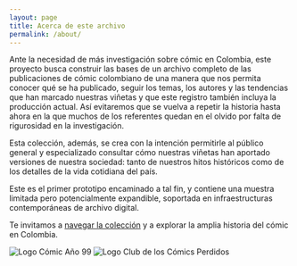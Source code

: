 ```yaml
---
layout: page
title: Acerca de este archivo
permalink: /about/
---
```


Ante la necesidad de más investigación sobre cómic en Colombia, este proyecto busca construir las bases de un archivo completo de las publicaciones de cómic colombiano de una manera que nos permita conocer qué se ha publicado, seguir los temas, los autores y las tendencias que han marcado nuestras viñetas y que este registro también incluya la producción actual. Así evitaremos que se vuelva a repetir la historia hasta ahora en la que muchos de los referentes quedan en el olvido por falta de rigurosidad en la investigación.

Esta colección, además, se crea con la intención permitirle al público general y especializado consultar cómo nuestras viñetas han aportado versiones de nuestra sociedad: tanto de nuestros hitos históricos como de los detalles de la vida cotidiana del país.

Este es el primer prototipo encaminado a tal fin, y contiene una muestra limitada pero potencialmente expandible, soportada en infraestructuras contemporáneas de archivo digital.

Te invitamos a <a href="../collection">navegar la colección</a> y a explorar la amplia historia del cómic en Colombia.

<div class="side-by-side">
  <img src="{{ '/img/LogoA99.png' | absolute_url }}" alt="Logo Cómic Año 99"/>
  <img src="{{ '/img/LogoComicsPerdidos.png' | absolute_url }}" alt="Logo Club de los Cómics Perdidos"/>
</div>